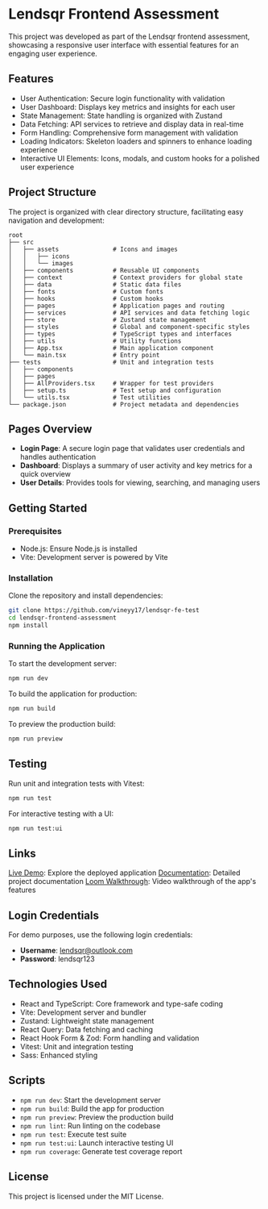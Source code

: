 # Lendsqr Frontend Assessment

This project was developed as part of the Lendsqr frontend assessment, showcasing a responsive user interface with essential features for an engaging user experience.

## Features

- User Authentication: Secure login functionality with validation
- User Dashboard: Displays key metrics and insights for each user
- State Management: State handling is organized with Zustand
- Data Fetching: API services to retrieve and display data in real-time
- Form Handling: Comprehensive form management with validation
- Loading Indicators: Skeleton loaders and spinners to enhance loading experience
- Interactive UI Elements: Icons, modals, and custom hooks for a polished user experience

## Project Structure

The project is organized with clear directory structure, facilitating easy navigation and development:

```
root
├── src
│   ├── assets               # Icons and images
│   │   ├── icons
│   │   └── images
│   ├── components           # Reusable UI components
│   ├── context              # Context providers for global state
│   ├── data                 # Static data files
│   ├── fonts                # Custom fonts
│   ├── hooks                # Custom hooks
│   ├── pages                # Application pages and routing
│   ├── services             # API services and data fetching logic
│   ├── store                # Zustand state management
│   ├── styles               # Global and component-specific styles
│   ├── types                # TypeScript types and interfaces
│   ├── utils                # Utility functions
│   ├── App.tsx              # Main application component
│   └── main.tsx             # Entry point
├── tests                    # Unit and integration tests
│   ├── components
│   ├── pages
│   ├── AllProviders.tsx     # Wrapper for test providers
│   ├── setup.ts             # Test setup and configuration
│   └── utils.tsx            # Test utilities
└── package.json             # Project metadata and dependencies
```

## Pages Overview

- **Login Page**: A secure login page that validates user credentials and handles authentication
- **Dashboard**: Displays a summary of user activity and key metrics for a quick overview
- **User Details**: Provides tools for viewing, searching, and managing users

## Getting Started

### Prerequisites

- Node.js: Ensure Node.js is installed
- Vite: Development server is powered by Vite

### Installation

Clone the repository and install dependencies:

```bash
git clone https://github.com/vineyy17/lendsqr-fe-test
cd lendsqr-frontend-assessment
npm install
```

### Running the Application

To start the development server:

```bash
npm run dev
```

To build the application for production:

```bash
npm run build
```

To preview the production build:

```bash
npm run preview
```

## Testing

Run unit and integration tests with Vitest:

```bash
npm run test
```

For interactive testing with a UI:

```bash
npm run test:ui
```

## Links

[Live Demo](https://lendsqr-fe-test-viney.vercel.app/): Explore the deployed application
[Documentation](https://tartan-dew-256.notion.site/Lendsqr-Frontend-Engineering-Assessment-Documentation-136d390eaf4d80c19974eecdd5c6622a): Detailed project documentation
[Loom Walkthrough](https://www.loom.com/share/eaf21b43ae6c440ba11b7fb4c7a6de0f?sid=c456a5da-1bdb-4b64-a2a9-328b529ad10c): Video walkthrough of the app's features

## Login Credentials

For demo purposes, use the following login credentials:

- **Username**: lendsqr@outlook.com
- **Password**: lendsqr123

## Technologies Used

- React and TypeScript: Core framework and type-safe coding
- Vite: Development server and bundler
- Zustand: Lightweight state management
- React Query: Data fetching and caching
- React Hook Form & Zod: Form handling and validation
- Vitest: Unit and integration testing
- Sass: Enhanced styling

## Scripts

- `npm run dev`: Start the development server
- `npm run build`: Build the app for production
- `npm run preview`: Preview the production build
- `npm run lint`: Run linting on the codebase
- `npm run test`: Execute test suite
- `npm run test:ui`: Launch interactive testing UI
- `npm run coverage`: Generate test coverage report

## License

This project is licensed under the MIT License.
